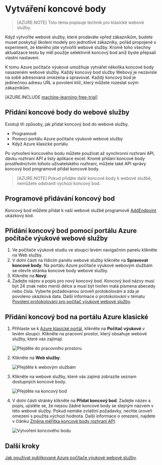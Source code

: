 <properties
    pageTitle="Vytváření koncové body webové služby ve počítače výukové | Microsoft Azure"
    description="Vytváření koncové body webové služby Azure počítač přečíst"
    services="machine-learning"
    documentationCenter=""
    authors="hiteshmadan"
    manager="padou"
    editor="cgronlun"/>

<tags
    ms.service="machine-learning"
    ms.devlang="multiple"
    ms.topic="article"
    ms.tgt_pltfrm="na"
    ms.workload="tbd"
    ms.date="10/04/2016"
    ms.author="himad"/>


# <a name="creating-endpoints"></a>Vytváření koncové body

>[AZURE.NOTE] Toto téma popisuje technik pro klasické webové služby.

Když vytvoříte webové služby, které prodáváte vpřed zákazníkům, budete muset poskytují školení modely pro jednotlivé zákazníky, pořád propojené s experiment, ze kterého jste vytvořili webové služby. Kromě toho všechny aktualizace testu by měl použije selektivně koncový bod aniž byste přepsali vlastní nastavení.

K tomu Azure počítače výukové umožňuje vytvářet několika koncové body nasazeném webové služby. Každý koncový bod služby Webový je nezávisle na sobě adresovaná omezena a spravovat. Každý koncový bod je jedinečnou adresu URL a povolení klíč, který můžete rozeslat svým zákazníkům.

[AZURE.INCLUDE [machine-learning-free-trial](../../includes/machine-learning-free-trial.md)]

## <a name="adding-endpoints-to-a-web-service"></a>Přidání koncové body do webové služby

Existují tři způsoby, jak přidat koncový bod do webové služby.

* Programově
* Pomocí portálu Azure počítače výukové webové služby
* Když Azure klasické portálu

Po vytvoření koncového bodu můžete používat až synchronní rozhraní API, dávku rozhraní API a listy aplikace excel. Kromě přidání koncové body prostřednictvím tohoto uživatelského rozhraní, můžete také API správy koncový bod programově přidat koncové body.

 >[AZURE.NOTE] Pokud přidáte další koncové body k webové službě, nemůžete odstranit výchozí koncový bod.

## <a name="adding-an-endpoint-programmatically"></a>Programové přidávání koncový bod

Koncový bod můžete přidat k vaší webové službě programově [AddEndpoint](https://github.com/raymondlaghaeian/AML_EndpointMgmt/blob/master/Program.cs) ukázkový kód.

## <a name="adding-an-endpoint-using-the-azure-machine-learning-web-services-portal"></a>Přidání koncový bod pomocí portálu Azure počítače výukové webové služby

1. Ve počítače výukové studiu ve sloupci levém navigačním panelu klikněte na Web služby.
2. V dolní části na řídicím panelu webové služby klikněte na **Spravovat koncové body**. Na portálu Azure počítače výukové webovým službám se otevře stránka koncové body webové služby.
3. Klikněte na **Nový**.
4. Zadejte název a popis pro nový koncový bod. Koncový bod názvy musí být 24 znak nebo menší délce a musí být tvořen malá písmena abecedy nebo čísla. Vyberte požadovanou úroveň protokolování a zda je povoleno ukázková data. Další informace o protokolování v tématu [Povolení protokolování pro počítač výukové webové služby](machine-learning-web-services-logging.md).

## <a name="adding-an-endpoint-using-the-azure-classic-portal"></a>Přidání koncový bod na portálu Azure klasické


1. Přihlaste se k [Azure klasické portál](http://manage.windowsazure.com), klikněte na **Počítač výukové** v levém sloupci. Klikněte na pracovní prostor, který obsahuje webové služby, které vás zajímají.

    ![Přejděte do pracovního prostoru](./media/machine-learning-create-endpoint/figure-1.png)

2. Klikněte na **Web služby**.

    ![Přejděte k webovým službám](./media/machine-learning-create-endpoint/figure-2.png)

3. Klikněte na webové služby, které vás zajímá zobrazíte seznam dostupných koncové body.

    ![Přejděte na koncový bod](./media/machine-learning-create-endpoint/figure-3.png)

4. V dolní části stránky klikněte na **Přidat koncový bod**. Zadejte název a popis, ujistěte se, že nejsou žádné koncové body se stejným názvem v této webové služby. Pokud nemáte zvláštní požadavky, nechte úroveň omezení s použita výchozí hodnota. Další informace o omezení, najdete v článku [Změna měřítka koncové body rozhraní API](machine-learning-scaling-webservice.md).

    ![Vytvoření koncového bodu](./media/machine-learning-create-endpoint/figure-4.png)

## <a name="next-steps"></a>Další kroky

[Jak používat publikované Azure počítače výukové webové služby](machine-learning-consume-web-services.md).
